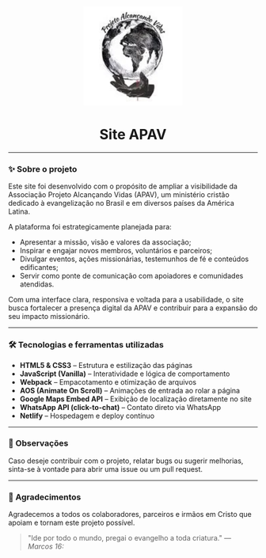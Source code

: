 <p align="center">
  <img src="assets/images/logo/logo.webp" alt="Logo da APAV" width="200" border-radius="100%"/>
</p>

<h1 align="center">Site APAV</h1>

---

### ✨ Sobre o projeto

Este site foi desenvolvido com o propósito de ampliar a visibilidade da Associação Projeto Alcançando Vidas (APAV), um ministério cristão dedicado à evangelização no Brasil e em diversos países da América Latina.

A plataforma foi estrategicamente planejada para:

- Apresentar a missão, visão e valores da associação;
- Inspirar e engajar novos membros, voluntários e parceiros;
- Divulgar eventos, ações missionárias, testemunhos de fé e conteúdos edificantes;
- Servir como ponte de comunicação com apoiadores e comunidades atendidas.

Com uma interface clara, responsiva e voltada para a usabilidade, o site busca fortalecer a presença digital da APAV e contribuir para a expansão do seu impacto missionário.

---

### 🛠️ Tecnologias e ferramentas utilizadas

- **HTML5 & CSS3** – Estrutura e estilização das páginas
- **JavaScript (Vanilla)** – Interatividade e lógica de comportamento
- **Webpack** – Empacotamento e otimização de arquivos
- **AOS (Animate On Scroll)** – Animações de entrada ao rolar a página
- **Google Maps Embed API** – Exibição de localização diretamente no site
- **WhatsApp API (click-to-chat)** – Contato direto via WhatsApp
- **Netlify** – Hospedagem e deploy contínuo

---

### 📌 Observações

Caso deseje contribuir com o projeto, relatar bugs ou sugerir melhorias, sinta-se à vontade para abrir uma issue ou um pull request.

---

### 🙏 Agradecimentos

Agradecemos a todos os colaboradores, parceiros e irmãos em Cristo que apoiam e tornam este projeto possível.

> "Ide por todo o mundo, pregai o evangelho a toda criatura." — *Marcos 16:*
